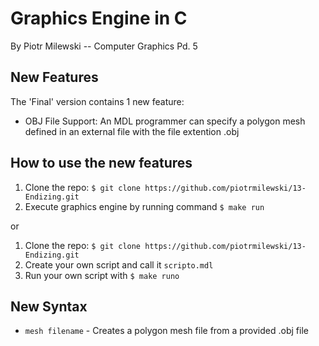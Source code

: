 # Graphics Engine in C
By Piotr Milewski -- Computer Graphics Pd. 5

## New Features
The 'Final' version contains 1 new feature:
* OBJ File Support: An MDL programmer can specify a polygon mesh defined in an external file with the file extention .obj

## How to use the new features
1) Clone the repo: `$ git clone https://github.com/piotrmilewski/13-Endizing.git`
2) Execute graphics engine by running command `$ make run`

or

1) Clone the repo: `$ git clone https://github.com/piotrmilewski/13-Endizing.git`
2) Create your own script and call it `scripto.mdl`
3) Run your own script with `$ make runo`

## New Syntax
* `mesh filename` - Creates a polygon mesh file from a provided .obj file
